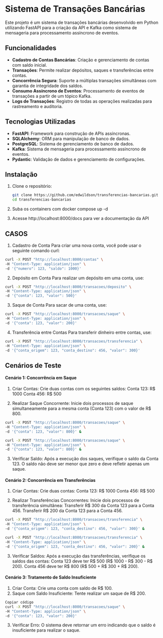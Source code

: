 # Sistema de Transações Bancárias

Este projeto é um sistema de transações bancárias desenvolvido em Python utilizando FastAPI para a criação da API e Kafka como sistema de mensageria para processamento assíncrono de eventos.

## Funcionalidades

- **Cadastro de Contas Bancárias**: Criação e gerenciamento de contas com saldo inicial.
- **Transações**: Permite realizar depósitos, saques e transferências entre contas.
- **Concorrência Segura**: Suporte a múltiplas transações simultâneas com garantia de integridade dos saldos.
- **Consumo Assíncrono de Eventos**: Processamento de eventos de transações a partir de um tópico Kafka.
- **Logs de Transações**: Registro de todas as operações realizadas para rastreamento e auditoria.


## Tecnologias Utilizadas

- **FastAPI**: Framework para construção de APIs assíncronas.
- **SQLAlchemy**: ORM para manipulação de banco de dados.
- **PostgreSQL**: Sistema de gerenciamento de banco de dados.
- **Kafka**: Sistema de mensageria para processamento assíncrono de eventos.
- **Pydantic**: Validação de dados e gerenciamento de configurações.

## Instalação

1. Clone o repositório:

   ```bash
   git clone https://github.com/edwildson/transferencias-bancarias.git
   cd transferencias-bancarias

2. Suba os containers com docker compose up -d

3. Acesse http://localhost:8000/docs para ver a documentação da API

## CASOS 

1. Cadastro de Conta
Para criar uma nova conta, você pode usar o seguinte comando curl:
  ```bash
  curl -X POST "http://localhost:8000/contas" \
  -H "Content-Type: application/json" \
  -d '{"numero": 123, "saldo": 1000}'
  ```

2. Depósito em Conta
  Para realizar um depósito em uma conta, use:
  ```bash
  curl -X POST "http://localhost:8000/transacoes/deposito" \
  -H "Content-Type: application/json" \
  -d '{"conta": 123, "valor": 500}'
  ```

3. Saque de Conta
  Para sacar de uma conta, use:
  ```bash
  curl -X POST "http://localhost:8000/transacoes/saque" \
  -H "Content-Type: application/json" \
  -d '{"conta": 123, "valor": 200}'
  ```

4. Transferência entre Contas
  Para transferir dinheiro entre contas, use:
  ```bash
  curl -X POST "http://localhost:8000/transacoes/transferencia" \
  -H "Content-Type: application/json" \
  -d '{"conta_origem": 123, "conta_destino": 456, "valor": 300}'
  ```


## Cenários de Teste

#### Cenário 1: Concorrência em Saque
1. Criar Contas:
  Crie duas contas com os seguintes saldos:
  Conta 123: R$ 1000
  Conta 456: R$ 500

2. Realizar Saque Concorrente:
  Inicie dois processos de saque simultaneamente para a mesma conta (Conta 123) com o valor de R$ 800.
  ```bash
  curl -X POST "http://localhost:8000/transacoes/saque" \
  -H "Content-Type: application/json" \
  -d '{"conta": 123, "valor": 800}' &

  curl -X POST "http://localhost:8000/transacoes/saque" \
  -H "Content-Type: application/json" \
  -d '{"conta": 123, "valor": 800}' &
  ```

3. Verificar Saldo:
  Após a execução dos saques, verifique o saldo da Conta 123. O saldo não deve ser menor que zero e deve refletir apenas um saque.


#### Cenário 2: Concorrência em Transferências
1. Criar Contas:
  Crie duas contas:
  Conta 123: R$ 1000
  Conta 456: R$ 500

2. Realizar Transferências Concorrentes:
  Inicie dois processos de transferência simultânea:
  Transferir R$ 300 da Conta 123 para a Conta 456.
  Transferir R$ 200 da Conta 123 para a Conta 456.

  ```bash
  curl -X POST "http://localhost:8000/transacoes/transferencia" \
  -H "Content-Type: application/json" \
  -d '{"conta_origem": 123, "conta_destino": 456, "valor": 300}' &

  curl -X POST "http://localhost:8000/transacoes/transferencia" \
  -H "Content-Type: application/json" \
  -d '{"conta_origem": 123, "conta_destino": 456, "valor": 200}' &
  ```

3. Verificar Saldos:
  Após a execução das transferências, verifique os saldos das contas:
  Conta 123 deve ter R$ 500 (R$ 1000 - R$ 300 - R$ 200).
  Conta 456 deve ter R$ 800 (R$ 500 + R$ 300 + R$ 200).

#### Cenário 3: Tratamento de Saldo Insuficiente
1. Criar Conta:
  Crie uma conta com saldo de R$ 100.
2. Saque com Saldo Insuficiente:
  Tente realizar um saque de R$ 200.
  ```bash
  Copiar código
  curl -X POST "http://localhost:8000/transacoes/saque" \
  -H "Content-Type: application/json" \
  -d '{"conta": 123, "valor": 200}'
  ```

3. Verificar Erro:
  O sistema deve retornar um erro indicando que o saldo é insuficiente para realizar o saque.
